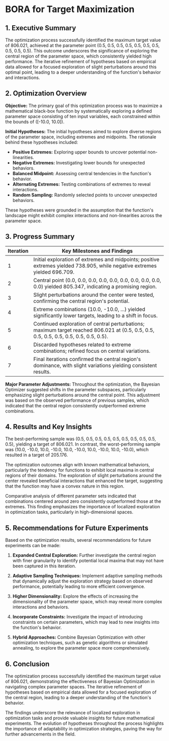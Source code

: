 # BORA for Target Maximization 

## 1. Executive Summary

The optimization process successfully identified the maximum target value of 806.021, achieved at the parameter point (0.5, 0.5, 0.5, 0.5, 0.5, 0.5, 0.5, 0.5, 0.5, 0.5). This outcome underscores the significance of exploring the central region of the parameter space, which consistently yielded high performance. The iterative refinement of hypotheses based on empirical data allowed for a focused exploration of slight perturbations around this optimal point, leading to a deeper understanding of the function's behavior and interactions.

## 2. Optimization Overview

**Objective:** The primary goal of this optimization process was to maximize a mathematical black-box function by systematically exploring a defined parameter space consisting of ten input variables, each constrained within the bounds of \([-10.0, 10.0]\).

**Initial Hypotheses:** The initial hypotheses aimed to explore diverse regions of the parameter space, including extremes and midpoints. The rationale behind these hypotheses included:

- **Positive Extremes:** Exploring upper bounds to uncover potential non-linearities.
- **Negative Extremes:** Investigating lower bounds for unexpected behaviors.
- **Balanced Midpoint:** Assessing central tendencies in the function's behavior.
- **Alternating Extremes:** Testing combinations of extremes to reveal interactions.
- **Random Sampling:** Randomly selected points to uncover unexpected behaviors.

These hypotheses were grounded in the assumption that the function's landscape might exhibit complex interactions and non-linearities across the parameter space.

## 3. Progress Summary

| Iteration | Key Milestones and Findings                                                                                     |
|-----------|-----------------------------------------------------------------------------------------------------------------|
| 1         | Initial exploration of extremes and midpoints; positive extremes yielded 738.905, while negative extremes yielded 696.709. |
| 2         | Central point (0.0, 0.0, 0.0, 0.0, 0.0, 0.0, 0.0, 0.0, 0.0, 0.0) yielded 805.347, indicating a promising region. |
| 3         | Slight perturbations around the center were tested, confirming the central region's potential.                  |
| 4         | Extreme combinations (10.0, -10.0, ...) yielded significantly lower targets, leading to a shift in focus.       |
| 5         | Continued exploration of central perturbations; maximum target reached 806.021 at (0.5, 0.5, 0.5, 0.5, 0.5, 0.5, 0.5, 0.5, 0.5, 0.5). |
| 6         | Discarded hypotheses related to extreme combinations; refined focus on central variations.                       |
| 7         | Final iterations confirmed the central region's dominance, with slight variations yielding consistent results.    |

**Major Parameter Adjustments:** Throughout the optimization, the Bayesian Optimizer suggested shifts in the parameter subspaces, particularly emphasizing slight perturbations around the central point. This adjustment was based on the observed performance of previous samples, which indicated that the central region consistently outperformed extreme combinations.

## 4. Results and Key Insights

The best-performing sample was (0.5, 0.5, 0.5, 0.5, 0.5, 0.5, 0.5, 0.5, 0.5, 0.5), yielding a target of 806.021. In contrast, the worst-performing sample was (10.0, -10.0, 10.0, -10.0, 10.0, -10.0, 10.0, -10.0, 10.0, -10.0), which resulted in a target of 205.176. 

The optimization outcomes align with known mathematical behaviors, particularly the tendency for functions to exhibit local maxima in central regions of their domains. The exploration of slight perturbations around the center revealed beneficial interactions that enhanced the target, suggesting that the function may have a convex nature in this region. 

Comparative analysis of different parameter sets indicated that combinations centered around zero consistently outperformed those at the extremes. This finding emphasizes the importance of localized exploration in optimization tasks, particularly in high-dimensional spaces.

## 5. Recommendations for Future Experiments

Based on the optimization results, several recommendations for future experiments can be made:

1. **Expanded Central Exploration:** Further investigate the central region with finer granularity to identify potential local maxima that may not have been captured in this iteration.

2. **Adaptive Sampling Techniques:** Implement adaptive sampling methods that dynamically adjust the exploration strategy based on observed performance, potentially leading to more efficient convergence.

3. **Higher Dimensionality:** Explore the effects of increasing the dimensionality of the parameter space, which may reveal more complex interactions and behaviors.

4. **Incorporate Constraints:** Investigate the impact of introducing constraints on certain parameters, which may lead to new insights into the function's behavior.

5. **Hybrid Approaches:** Combine Bayesian Optimization with other optimization techniques, such as genetic algorithms or simulated annealing, to explore the parameter space more comprehensively.

## 6. Conclusion

The optimization process successfully identified the maximum target value of 806.021, demonstrating the effectiveness of Bayesian Optimization in navigating complex parameter spaces. The iterative refinement of hypotheses based on empirical data allowed for a focused exploration of the central region, leading to a deeper understanding of the function's behavior. 

The findings underscore the relevance of localized exploration in optimization tasks and provide valuable insights for future mathematical experiments. The evolution of hypotheses throughout the process highlights the importance of adaptability in optimization strategies, paving the way for further advancements in the field.